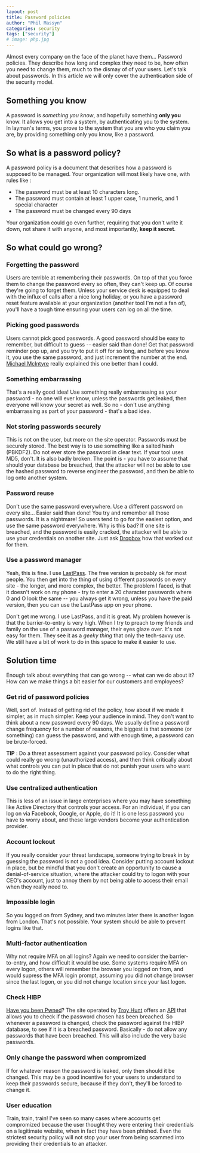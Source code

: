 ```yaml
---
layout: post
title: Password policies
author: "Phil Massyn"
categories: security
tags: ["security"]
# image: php.jpg
---
```


Almost every company on the face of the planet have them... Password policies.  They describe how long and complex they need to be, how often you need to change them, much to the dismay of of your users.  Let's talk about passwords.  In this article we will only cover the authentication side of the security model.

## Something you know

A password is _something you know_, and hopefully something **only you** know.  It allows you get into a system, by authenticating you to the system.  In layman's terms, you prove to the system that you are who you claim you are, by providing something only you know, like a password.

## So what is a password policy?

A password policy is a document that describes how a password is supposed to be managed.  Your organization will most likely have one, with rules like :

* The password must be at least 10 characters long.
* The password must contain at least 1 upper case, 1 numeric, and 1 special character
* The password must be changed every 90 days

Your organization could go even further, requiring that you don't write it down, not share it with anyone, and most importantly, **keep it secret**.

## So what could go wrong?

### Forgetting the password

Users are terrible at remembering their passwords.  On top of that you force them to change the password every so often, they can't keep up.  Of course they're going to forget them.  Unless your service desk is equipped to deal with the influx of calls after a nice long holiday, or you have a password reset feature available at your organization (another tool I'm not a fan of), you'll have a tough time ensuring your users can log on all the time.

### Picking good passwords

Users cannot pick good passwords.  A good password should be easy to remember, but difficult to guess -- easier said than done!  Get that password reminder pop up, and you try to put it off for so long, and before you know it, you use the same password, and just increment the number at the end.  [Michael McIntyre](https://www.youtube.com/watch?v=aHaBH4LqGsI) really explained this one better than I could.

### Something embarrassing

That's a really good idea!  Use something really embarrassing as your password - no one will ever know, unless the passwords get leaked, then everyone will know your secret as well.  So no - don't use anything embarrassing as part of your password - that's a bad idea.

### Not storing passwords securely

This is not on the user, but more on the site operator.  Passwords must be securely stored.  The best way is to use something like a salted hash (PBKDF2).  Do not ever store the password in clear text.  If your tool uses MD5, don't.  It is also badly broken.  The point is - you have to assume that should your database be breached, that the attacker will not be able to use the hashed password to reverse engineer the password, and then be able to log onto another system.

### Password reuse

Don't use the same password everywhere.  Use a different password on every site... Easier said than done!  You try and remember all those passwords.  It is a nightmare!  So users tend to go for the easiest option, and use the same password everywhere.  Why is this bad?  If one site is breached, and the password is easily cracked, the attacker will be able to use your credentials on another site.  Just ask [Dropbox](https://www.theguardian.com/technology/2016/aug/31/dropbox-hack-passwords-68m-data-breach) how that worked out for them.

### Use a password manager

Yeah, this is fine.  I use [LastPass](https://www.lastpass.com).  The free version is probably ok for most people.  You then get into the thing of using different passwords on every site - the longer, and more complex, the better.  The problem I faced, is that it doesn't work on my phone - try to enter a 20 character passwords where 0 and O look the same -- you always get it wrong, unless you have the paid version, then you can use the LastPass app on your phone.

Don't get me wrong.  I use LastPass, and it is great.  My problem however is that the barrier-to-entry is very high.  When I try to preach to my friends and family on the use of a password manager, their eyes glaze over.  It's not easy for them.  They see it as a _geeky thing_ that only the tech-savvy use.  We still have a bit of work to do in this space to make it easier to use.

## Solution time

Enough talk about everything that can go wrong -- what can we do about it?  How can we make things a bit easier for our customers and employees?

### Get rid of password policies

Well, sort of.  Instead of getting rid of the policy, how about if we made it simpler, as in much simpler.  Keep your audience in mind.  They don't want to think about a new password every 90 days.  We usually define a password change frequency for a number of reasons, the biggest is that someone (or something) can guess the password, and with enough time, a password can be brute-forced.

**TIP** : Do a threat assessment against your password policy.  Consider what could really go wrong (unauthorized access), and then think critically about what controls you can put in place that do not punish your users who want to do the right thing.

### Use centralized authentication

This is less of an issue in large enterprises where you may have something like Active Directory that controls your access.  For an individual, if you can log on via Facebook, Google, or Apple, do it!  It is one less password you have to worry about, and these large vendors become your authentication provider.

### Account lockout

If you really consider your threat landscape, someone trying to break in by guessing the password is not a good idea.  Consider putting account lockout in place, but be mindful that you don't create an opportunity to cause a denial-of-service situation, where the attacker could try to logon with your CEO's account, just to annoy them by not being able to access their email when they really need to.

### Impossible login

So you logged on from Sydney, and two minutes later there is another logon from London.  That's not possible. Your system should be able to prevent logins like that.

### Multi-factor authentication

Why not require MFA on all logins?  Again we need to consider the barrier-to-entry, and how difficult it would be use.  Some systems require MFA on every logon, others will remember the browser you logged on from, and would supress the MFA login prompt, assuming you did not change browser since the last logon, or you did not change location since your last logon.

### Check HIBP

[Have you been Pwned](https://haveibeenpwned.com/)?  The site operated by [Troy Hunt](https://www.troyhunt.com) offers an [API](https://haveibeenpwned.com/API/v3) that allows you to check if the password chosen has been breached.  So whenever a password is changed, check the password against the HIBP database, to see if it is a breached password.  Basically - do not allow any passwords that have been breached.  This will also include the very basic passwords.

### Only change the password when compromized

If for whatever reason the password is leaked, only then should it be changed.  This may be a good incentive for your users to understand to keep their passwords secure, because if they don't, they'll be forced to change it.

### User education

Train, train, train!  I've seen so many cases where accounts get compromized because the user thought they were entering their credentials on a legitimate website, when in fact they have been phished.  Even the strictest security policy will not stop your user from being scammed into providing their credentials to an attacker.


